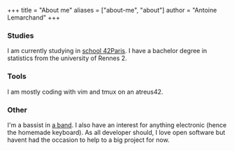 +++
title = "About me"
aliases = ["about-me", "about"]
author = "Antoine Lemarchand"
+++

### Studies
I am currently studying in [school 42Paris](https://42.fr/).
I have a bachelor degree in statistics from the university of Rennes 2.

### Tools
I am mostly coding with vim and tmux on an atreus42.

### Other
I'm a bassist in [a band](https://open.spotify.com/artist/6ckLtEwca1zs8zdcW3FPkG).
I also have an interest for anything electronic (hence the homemade keyboard).
As all developer should, I love open software but havent had the occasion to help to a big project for now.
